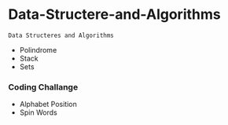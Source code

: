 # Data-Structere-and-Algorithms

`Data Structeres and Algorithms` 
 - Polindrome
 - Stack
 - Sets

### Coding Challange
 - Alphabet Position
 - Spin Words